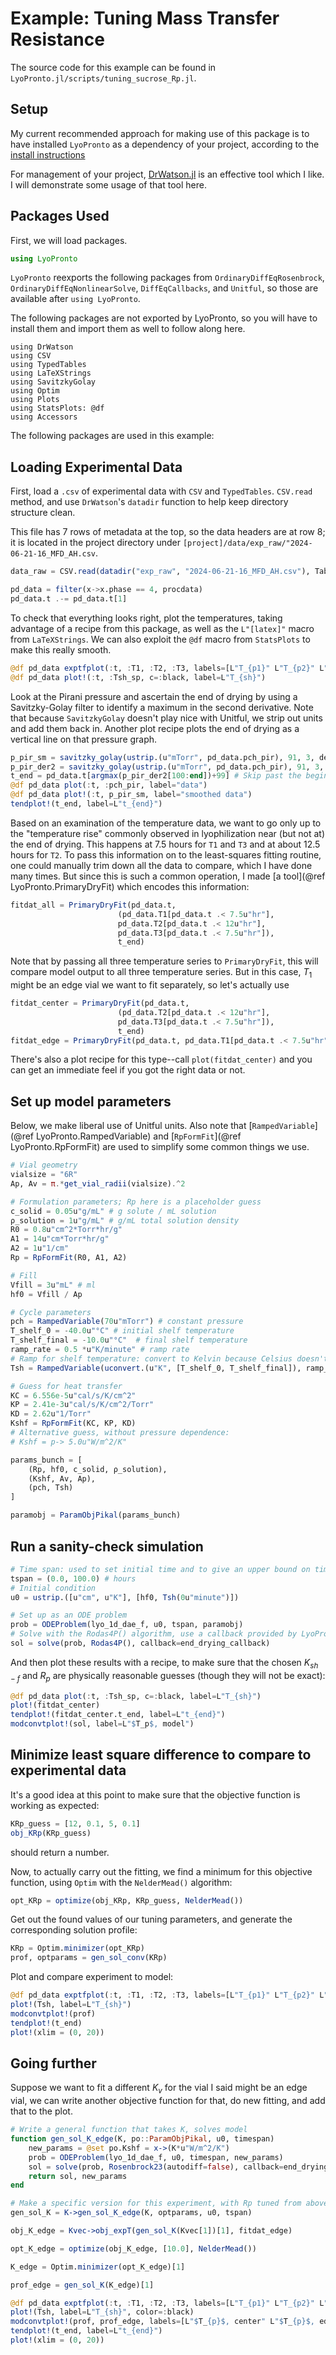 # Example: Tuning Mass Transfer Resistance

The source code for this example can be found in `LyoPronto.jl/scripts/tuning_sucrose_Rp.jl`. 

## Setup

My current recommended approach for making use of this package is to have installed `LyoPronto` as a dependency of your project, according to the [install instructions](@ref "Installation")

For management of your project, [DrWatson.jl](https://juliadynamics.github.io/DrWatson.jl/stable/) is an effective tool which I like. I will demonstrate some usage of that tool here.

## Packages Used

First, we will load packages.
```julia
using LyoPronto
```
`LyoPronto` reexports the following packages from `OrdinaryDiffEqRosenbrock`, `OrdinaryDiffEqNonlinearSolve`, `DiffEqCallbacks`, and `Unitful`, so those are available after `using LyoPronto`.

The following packages are not exported by LyoPronto, so you will have to install them and import them as well to follow along here.
```
using DrWatson
using CSV
using TypedTables
using LaTeXStrings
using SavitzkyGolay
using Optim
using Plots
using StatsPlots: @df
using Accessors
```

The following packages are used in this example:

## Loading Experimental Data

First, load a `.csv` of experimental data with `CSV` and `TypedTables`. `CSV.read` method, and use `DrWatson`'s `datadir` function to help keep directory structure clean.

This file has 7 rows of metadata at the top, so the data headers are at row 8; it is located in the project directory under `[project]/data/exp_raw/"2024-06-21-16_MFD_AH.csv`.

```julia
data_raw = CSV.read(datadir("exp_raw", "2024-06-21-16_MFD_AH.csv"), Table, header=8)
```


```julia
pd_data = filter(x->x.phase == 4, procdata)
pd_data.t .-= pd_data.t[1]
```

To check that everything looks right, plot the temperatures, taking advantage of a recipe from this package, as well as the `L"[latex]"` macro from `LaTeXStrings`. We can also exploit the `@df` macro from `StatsPlots` to make this really smooth.

```julia
@df pd_data exptfplot(:t, :T1, :T2, :T3, labels=[L"T_{p1}" L"T_{p2}" L"T_{p3}"])
@df pd_data plot!(:t, :Tsh_sp, c=:black, label=L"T_{sh}")
```

Look at the Pirani pressure and ascertain the end of drying by using a Savitzky-Golay filter to identify a maximum in the second derivative.
Note that because `SavitzkyGolay` doesn't play nice with Unitful, we strip out units and add them back in.
Another plot recipe plots the end of drying as a vertical line on that pressure graph.

```julia
p_pir_sm = savitzky_golay(ustrip.(u"mTorr", pd_data.pch_pir), 91, 3, deriv=0).y *u"mTorr" # 91 a window width; 3 the polynomial order
p_pir_der2 = savitzky_golay(ustrip.(u"mTorr", pd_data.pch_pir), 91, 3, deriv=2).y
t_end = pd_data.t[argmax(p_pir_der2[100:end])+99] # Skip past the beginning, where pressure might be weird
@df pd_data plot(:t, :pch_pir, label="data")
@df pd_data plot!(:t, p_pir_sm, label="smoothed data")
tendplot!(t_end, label=L"t_{end}")
```

Based on an examination of the temperature data, we want to go only up to the "temperature rise" commonly observed in lyophilization near (but not at) the end of drying. This happens at 7.5 hours for `T1` and `T3` and at about 12.5 hours for `T2`.
To pass this information on to the least-squares fitting routine, one could manually trim down all the data to compare, which I have done many times. But since this is such a common operation, I made [a tool](@ref LyoPronto.PrimaryDryFit) which encodes this information:

```julia
fitdat_all = PrimaryDryFit(pd_data.t, 
                        (pd_data.T1[pd_data.t .< 7.5u"hr"],
                        pd_data.T2[pd_data.t .< 12u"hr"],
                        pd_data.T3[pd_data.t .< 7.5u"hr"]),
                        t_end)
```

Note that by passing all three temperature series to `PrimaryDryFit`, this will compare model output to all three temperature series. But in this case, $T_1$ might be an edge vial we want to fit separately, so let's actually use

```julia
fitdat_center = PrimaryDryFit(pd_data.t, 
                        (pd_data.T2[pd_data.t .< 12u"hr"],
                        pd_data.T3[pd_data.t .< 7.5u"hr"]),
                        t_end)
fitdat_edge = PrimaryDryFit(pd_data.t, pd_data.T1[pd_data.t .< 7.5u"hr"])
```
There's also a plot recipe for this type--call `plot(fitdat_center)` and you can get an immediate feel if you got the right data or not.

## Set up model parameters

Below, we make liberal use of Unitful units. Also note that [`RampedVariable`](@ref LyoPronto.RampedVariable) and [`RpFormFit`](@ref LyoPronto.RpFormFit) are used to simplify some common things we use.
```julia
# Vial geometry
vialsize = "6R"
Ap, Av = π.*get_vial_radii(vialsize).^2

# Formulation parameters; Rp here is a placeholder guess
c_solid = 0.05u"g/mL" # g solute / mL solution
ρ_solution = 1u"g/mL" # g/mL total solution density
R0 = 0.8u"cm^2*Torr*hr/g"
A1 = 14u"cm*Torr*hr/g"
A2 = 1u"1/cm"
Rp = RpFormFit(R0, A1, A2)

# Fill
Vfill = 3u"mL" # ml
hf0 = Vfill / Ap

# Cycle parameters
pch = RampedVariable(70u"mTorr") # constant pressure
T_shelf_0 = -40.0u"°C" # initial shelf temperature
T_shelf_final = -10.0u"°C"  # final shelf temperature
ramp_rate = 0.5 *u"K/minute" # ramp rate
# Ramp for shelf temperature: convert to Kelvin because Celsius doesn't do math very well
Tsh = RampedVariable(uconvert.(u"K", [T_shelf_0, T_shelf_final]), ramp_rate)

# Guess for heat transfer
KC = 6.556e-5u"cal/s/K/cm^2"
KP = 2.41e-3u"cal/s/K/cm^2/Torr"
KD = 2.62u"1/Torr"
Kshf = RpFormFit(KC, KP, KD)
# Alternative guess, without pressure dependence:
# Kshf = p-> 5.0u"W/m^2/K"

params_bunch = [
    (Rp, hf0, c_solid, ρ_solution),
    (Kshf, Av, Ap),
    (pch, Tsh)
]

paramobj = ParamObjPikal(params_bunch)

```

## Run a sanity-check simulation

```julia
# Time span: used to set initial time and to give an upper bound on time, in case parameters are bad
tspan = (0.0, 100.0) # hours
# Initial condition
u0 = ustrip.([u"cm", u"K"], [hf0, Tsh(0u"minute")])

# Set up as an ODE problem
prob = ODEProblem(lyo_1d_dae_f, u0, tspan, paramobj)
# Solve with the Rodas4P() algorithm, use a callback provided by LyoPronto to terminate at end of drying
sol = solve(prob, Rodas4P(), callback=end_drying_callback)

```
And then plot these results with a recipe, to make sure that the chosen $K_{sh-f}$ and $R_p$ are physically reasonable guesses (though they will not be exact):

```julia
@df pd_data plot(:t, :Tsh_sp, c=:black, label=L"T_{sh}")
plot!(fitdat_center)
tendplot!(fitdat_center.t_end, label=L"t_{end}")
modconvtplot!(sol, label=L"$T_p$, model")
```

## Minimize least square difference to compare to experimental data

It's a good idea at this point to make sure that the objective function is working as expected:
```julia
KRp_guess = [12, 0.1, 5, 0.1]
obj_KRp(KRp_guess)
```
should return a number.

Now, to actually carry out the fitting, we find a minimum for this objective function, using `Optim` with the `NelderMead()` algorithm:
```julia
opt_KRp = optimize(obj_KRp, KRp_guess, NelderMead())
```

Get out the found values of our tuning parameters, and generate the corresponding solution profile:

```julia
KRp = Optim.minimizer(opt_KRp)
prof, optparams = gen_sol_conv(KRp)
```

Plot and compare experiment to model:
```julia
@df pd_data exptfplot(:t, :T1, :T2, :T3, labels=[L"T_{p1}" L"T_{p2}" L"T_{p3}"])
plot!(Tsh, label=L"T_{sh}")
modconvtplot!(prof)
tendplot!(t_end)
plot!(xlim = (0, 20))
```

## Going further
Suppose we want to fit a different $K_v$ for the vial I said might be an edge vial, we can write another objective function for that, do new fitting, and add that to the plot.

```julia
# Write a general function that takes K, solves model
function gen_sol_K_edge(K, po::ParamObjPikal, u0, timespan)
    new_params = @set po.Kshf = x->(K*u"W/m^2/K")
    prob = ODEProblem(lyo_1d_dae_f, u0, timespan, new_params)
    sol = solve(prob, Rosenbrock23(autodiff=false), callback=end_drying_callback)
    return sol, new_params
end

# Make a specific version for this experiment, with Rp tuned from above
gen_sol_K = K->gen_sol_K_edge(K, optparams, u0, tspan)

obj_K_edge = Kvec->obj_expT(gen_sol_K(Kvec[1])[1], fitdat_edge)

opt_K_edge = optimize(obj_K_edge, [10.0], NelderMead())

K_edge = Optim.minimizer(opt_K_edge)[1]

prof_edge = gen_sol_K(K_edge)[1]

@df pd_data exptfplot(:t, :T1, :T2, :T3, labels=[L"T_{p1}" L"T_{p2}" L"T_{p3}"])
plot!(Tsh, label=L"T_{sh}", color=:black)
modconvtplot!(prof, prof_edge, labels=[L"$T_{p}$, center" L"$T_{p}$, edge"])
tendplot!(t_end, label=L"t_{end}")
plot!(xlim = (0, 20))
```